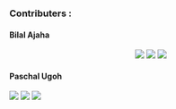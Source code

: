 <h3> Contributers :</h3>

<h4>Bilal Ajaha</h4>

<p align="center">
  <a href="https://skillicons.dev">
    <a href="https://github.com/Voxold"><img src="https://skillicons.dev/icons?i=github" /></a>
    <a href="https://github.com/Voxold"><img src="https://skillicons.dev/icons?i=linkedin" /></a>
    <a href="https://github.com/Voxold"><img src="https://skillicons.dev/icons?i=twitter" /></a>
  </a>
</p>

<h4>Paschal Ugoh</h4>

</p>
    <a href="https://skillicons.dev">
      <a href="https://github.com/Voxold"><img src="https://skillicons.dev/icons?i=github" /></a>
      <a href="https://github.com/Voxold"><img src="https://skillicons.dev/icons?i=linkedin" /></a>
      <a href="https://github.com/Voxold"><img src="https://skillicons.dev/icons?i=twitter" /></a>
    </a>
</p>

